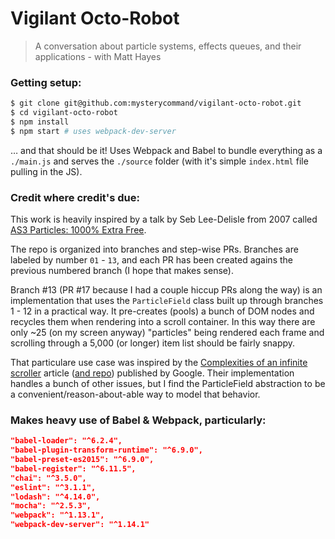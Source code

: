 # Vigilant Octo-Robot
> A conversation about particle systems, effects queues, and their applications - with Matt Hayes

### Getting setup:
```bash
$ git clone git@github.com:mysterycommand/vigilant-octo-robot.git
$ cd vigilant-octo-robot
$ npm install
$ npm start # uses webpack-dev-server
```
… and that should be it! Uses Webpack and Babel to bundle everything as a `./main.js` and serves the `./source` folder (with it's simple `index.html` file pulling in the JS).

### Credit where credit's due:
This work is heavily inspired by a talk by Seb Lee-Delisle from 2007 called [AS3 Particles: 1000% Extra Free](http://seb.ly/2007/09/as3-particles-1000-extra-free/).

The repo is organized into branches and step-wise PRs. Branches are labeled by number `01` - `13`, and each PR has been created agains the previous numbered branch (I hope that makes sense).

Branch #13 (PR #17 because I had a couple hiccup PRs along the way) is an implementation that uses the `ParticleField` class built up through branches 1 - 12 in a practical way. It pre-creates (pools) a bunch of DOM nodes and recycles them when rendering into a scroll container. In this way there are only ~25 (on my screen anyway) "particles" being rendered each frame and scrolling through a 5,000 (or longer) item list should be fairly snappy.

That particulare use case was inspired by the [Complexities of an infinite scroller](https://developers.google.com/web/updates/2016/07/infinite-scroller?hl=en) article ([and repo](https://github.com/GoogleChrome/ui-element-samples/tree/gh-pages/infinite-scroller)) published by Google. Their implementation handles a bunch of other issues, but I find the ParticleField abstraction to be a convenient/reason-about-able way to model that behavior.

### Makes heavy use of Babel & Webpack, particularly:
```json
"babel-loader": "^6.2.4",
"babel-plugin-transform-runtime": "^6.9.0",
"babel-preset-es2015": "^6.9.0",
"babel-register": "^6.11.5",
"chai": "^3.5.0",
"eslint": "^3.1.1",
"lodash": "^4.14.0",
"mocha": "^2.5.3",
"webpack": "^1.13.1",
"webpack-dev-server": "^1.14.1"
```
